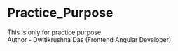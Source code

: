 # Practice_Purpose
This is only for practice purpose.
<br>
Author - Dwitikrushna Das (Frontend Angular Developer)
